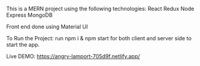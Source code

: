This is a MERN project using the following technologies:
React
Redux
Node
Express 
MongoDB

Front end done using Material UI

To Run the Project:
run npm i & npm start for both client and server side to start the app.

Live DEMO: https://angry-lamport-705d9f.netlify.app/
